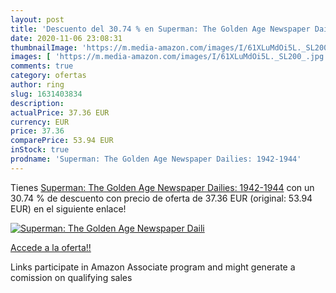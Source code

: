```yaml
---
layout: post
title: 'Descuento del 30.74 % en Superman: The Golden Age Newspaper Daili'
date: 2020-11-06 23:08:31
thumbnailImage: 'https://m.media-amazon.com/images/I/61XLuMdOi5L._SL200_.jpg'
images: [ 'https://m.media-amazon.com/images/I/61XLuMdOi5L._SL200_.jpg' ]
comments: true
category: ofertas
author: ring
slug: 1631403834
description:
actualPrice: 37.36 EUR
currency: EUR
price: 37.36
comparePrice: 53.94 EUR
inStock: true
prodname: 'Superman: The Golden Age Newspaper Dailies: 1942-1944'
---
```


Tienes [Superman: The Golden Age Newspaper Dailies: 1942-1944](https://www.amazon.es/dp/1631403834/?tag=tolees-21) con un 30.74 % de descuento con precio de oferta de 37.36 EUR (original: 53.94 EUR) en el siguiente enlace!

[![Superman: The Golden Age Newspaper Daili](https://m.media-amazon.com/images/I/61XLuMdOi5L._SL200_.jpg)](https://www.amazon.es/dp/1631403834/?tag=tolees-21)

[Accede a la oferta!!](https://www.amazon.es/dp/1631403834/?tag=tolees-21)

Links participate in Amazon Associate program and might generate a comission on qualifying sales


